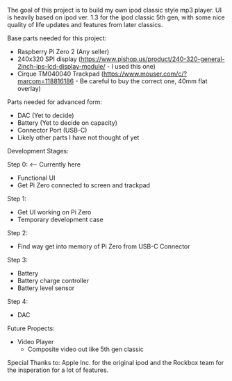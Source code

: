 The goal of this project is to build my own ipod classic style mp3 player. UI is heavily based on ipod ver. 1.3 for the ipod classic 5th gen, with some nice quality of life updates and features from later classics. 

Base parts needed for this project:
  - Raspberry Pi Zero 2 (Any seller)
  - 240x320 SPI display (https://www.pishop.us/product/240-320-general-2inch-ips-lcd-display-module/ - I used this one)
  - Cirque TM040040 Trackpad (https://www.mouser.com/c/?marcom=118816186 - Be careful to buy the correct one, 40mm flat overlay)

Parts needed for advanced form:
  - DAC (Yet to decide)
  - Battery (Yet to decide on capacity)
  - Connector Port (USB-C)
  - Likely other parts I have not thought of yet

Development Stages:

Step 0: <-- Currently here
  - Functional UI
  - Get Pi Zero connected to screen and trackpad

Step 1:
  - Get UI working on Pi Zero
  - Temporary development case
    
Step 2:
  - Find way get into memory of Pi Zero from USB-C Connector

Step 3:
  - Battery
  - Battery charge controller
  - Battery level sensor
    
Step 4:
  - DAC

Future Propects:
  - Video Player
    - Composite video out like 5th gen classic

Special Thanks to: Apple Inc. for the original ipod and the Rockbox team for the insperation for a lot of features.

